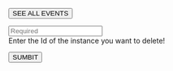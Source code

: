 <!-- TITLE: Remove Event -->

<button >SEE ALL EVENTS</button>

<p id="p"></p>

<input type="text" id="ID" placeholder="Required"><br>
Enter the Id of the instance you want to delete!

<button id="Delete">SUMBIT</button>